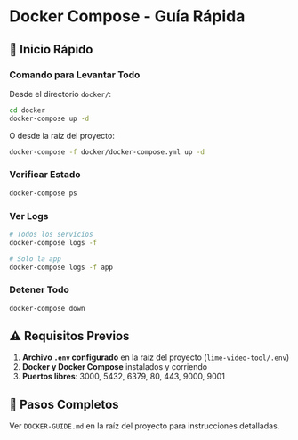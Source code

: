 # Docker Compose - Guía Rápida

## 🚀 Inicio Rápido

### Comando para Levantar Todo

Desde el directorio `docker/`:

```bash
cd docker
docker-compose up -d
```

O desde la raíz del proyecto:

```bash
docker-compose -f docker/docker-compose.yml up -d
```

### Verificar Estado

```bash
docker-compose ps
```

### Ver Logs

```bash
# Todos los servicios
docker-compose logs -f

# Solo la app
docker-compose logs -f app
```

### Detener Todo

```bash
docker-compose down
```

## ⚠️ Requisitos Previos

1. **Archivo `.env` configurado** en la raíz del proyecto (`lime-video-tool/.env`)
2. **Docker y Docker Compose** instalados y corriendo
3. **Puertos libres**: 3000, 5432, 6379, 80, 443, 9000, 9001

## 📝 Pasos Completos

Ver `DOCKER-GUIDE.md` en la raíz del proyecto para instrucciones detalladas.

